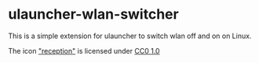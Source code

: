 # ulauncher-wlan-switcher
This is a simple extension for ulauncher to switch wlan off and on on Linux.

The icon ["reception"](https://svgsilh.com/3f51b5/image/1784642.html) is licensed under [CC0 1.0](https://svgsilh.com/3f51b5/image/1784642.html) 
